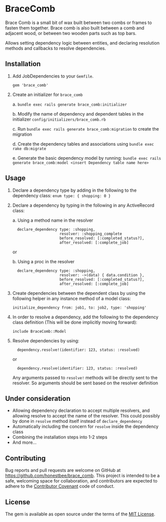 # BraceComb

Brace Comb is a small bit of wax built between two combs or frames to fasten them together. Brace comb is also built between a comb and adjacent wood, or between two wooden parts such as top bars.

Allows setting dependency logic between entities, and declaring resolution methods and callbacks to resolve dependencies.

## Installation

1. Add JobDependencies to your `Gemfile`.

    `gem 'brace_comb'`

2. Create an initializer for `brace_comb` 

    a. `bundle exec rails generate brace_comb:initializer`
    
    b. Modify the name of dependency and dependent tables in the initializer `config/initializers/brace_comb.rb`
    
    c. Run `bundle exec rails generate brace_comb:migration` to create the migration
    
    d. Create the dependency tables and associations using `bundle exec rake db:migrate`
    
    e. Generate the basic dependency model by running:
       ```bundle exec rails generate brace_comb:model <insert Dependency table name here>```

## Usage
  
1. Declare a dependency type by adding in the following to the dependency class:
   `enum type: { shopping: 0 }`
2. Declare a dependency by typing in the following in any ActiveRecord class:

   a. Using a method name in the resolver
   ```
     declare_dependency type: :shopping,
                        resolver: :shopping_complete
                        before_resolved: [:completed_status?],
                        after_resolved: [:complete_job]
   ```
   
   or 
   
   b. Using a proc in the resolver
   
   ```
     declare_dependency type: :shopping,
                        resolver: ->(data) { data.condition },
                        before_resolved: [:completed_status?],
                        after_resolved: [:complete_job]
   ```
3. Create dependencies between the dependent class by using the following helper in any instance method of a model class:

   `initialize_dependency from: job1, to: job2, type: 'shopping'`
4. In order to resolve a dependency, add the following to the dependency class definition (This will be done implicitly moving forward):

   `include BraceComb::Model`
5. Resolve dependencies by using:
   ```
     dependency.resolve!(identifier: 123, status: :resolved)
   ```
   
   or 
   
   ```
     dependency.resolve(identifier: 123, status: :resolved)
   ```
   Any arguments passed to `resolve!` methods will be directly sent to the resolver. So arguments should be sent based on the resolver definition

## Under consideration
   - Allowing dependency declaration to accept multiple resolvers, and allowing resolve to accept the name of the resolver. This could possibly by done in `resolve` method itself instead of `declare_dependency`
   - Automatically including the concern for `resolve` inside the dependency class
   - Combining the installation steps into 1-2 steps
   - And more...
## Contributing

Bug reports and pull requests are welcome on GitHub at https://github.com/honestbee/brace_comb. This project is intended to be a safe, welcoming space for collaboration, and contributors are expected to adhere to the [Contributor Covenant](http://contributor-covenant.org) code of conduct.

## License

The gem is available as open source under the terms of the [MIT License](http://opensource.org/licenses/MIT).
